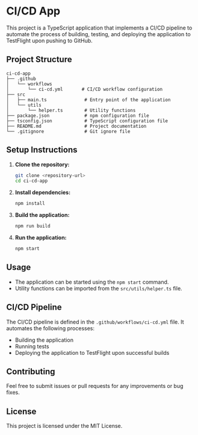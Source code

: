 # CI/CD App

This project is a TypeScript application that implements a CI/CD pipeline to automate the process of building, testing, and deploying the application to TestFlight upon pushing to GitHub.

## Project Structure

```
ci-cd-app
├── .github
│   └── workflows
│       └── ci-cd.yml       # CI/CD workflow configuration
├── src
│   ├── main.ts              # Entry point of the application
│   └── utils
│       └── helper.ts        # Utility functions
├── package.json             # npm configuration file
├── tsconfig.json            # TypeScript configuration file
├── README.md                # Project documentation
└── .gitignore               # Git ignore file
```

## Setup Instructions

1. **Clone the repository:**
   ```bash
   git clone <repository-url>
   cd ci-cd-app
   ```

2. **Install dependencies:**
   ```bash
   npm install
   ```

3. **Build the application:**
   ```bash
   npm run build
   ```

4. **Run the application:**
   ```bash
   npm start
   ```

## Usage

- The application can be started using the `npm start` command.
- Utility functions can be imported from the `src/utils/helper.ts` file.

## CI/CD Pipeline

The CI/CD pipeline is defined in the `.github/workflows/ci-cd.yml` file. It automates the following processes:

- Building the application
- Running tests
- Deploying the application to TestFlight upon successful builds

## Contributing

Feel free to submit issues or pull requests for any improvements or bug fixes.

## License

This project is licensed under the MIT License.